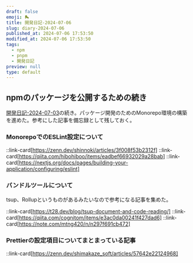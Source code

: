 ```yaml
---
draft: false
emoji: 🛼
title: 開発日記-2024-07-06
slug: diary-2024-07-06
published_at: 2024-07-06 17:53:50
modified_at: 2024-07-06 17:53:50
tags:
  - npm
  - pnpm
  - 開発日記
preview: null
type: default
---
```


## npmのパッケージを公開するための続き

[開発日記-2024-07-03](2024-07-03-開発日記.md)の続き。パッケージ開発のためのMonorepo環境の構築を進めた。参考にした記事を備忘録として残しておく。

### MonorepoでのESLint設定について

::link-card[https://zenn.dev/shinnoki/articles/3f008f53b2312f]
::link-card[https://qiita.com/hibohiboo/items/eadbef66932029a28bab]
::link-card[https://nextjs.org/docs/pages/building-your-application/configuring/eslint]

### バンドルツールについて

tsup、Rollupというものがあるみたいなので参考になる記事を集めた。

::link-card[https://t28.dev/blog/tsup-document-and-code-reading/]
::link-card[https://qiita.com/cognitom/items/e3ac0da00241f427dad6]
::link-card[https://note.com/mtng420/n/n297f691cb472]

### Prettierの設定項目についてまとまっている記事

::link-card[https://zenn.dev/shimakaze_soft/articles/57642e22124968]
